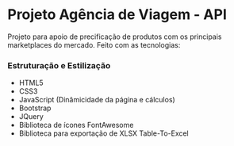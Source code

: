 # Projeto Agência de Viagem - API
<p>Projeto para apoio de precificação de produtos com os principais marketplaces do mercado. Feito com as tecnologias: </p>

### Estruturação e Estilização
- HTML5
- CSS3
- JavaScript (Dinâmicidade da página e cálculos)
- Bootstrap
- JQuery
- Biblioteca de ícones FontAwesome
- Biblioteca para exportação de XLSX Table-To-Excel
  </br>
